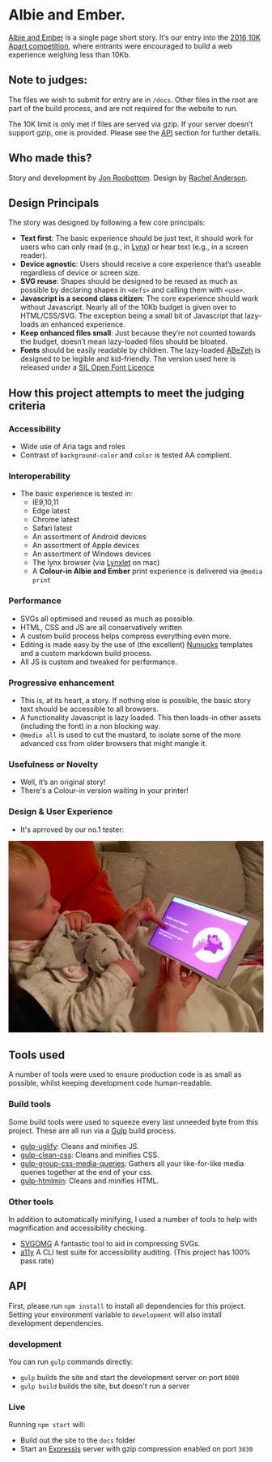 # Albie and Ember.
[Albie and Ember](https://roobottom.github.io/albie-and-ember/) is a single page short story. It’s our entry into the [2016 10K Apart competition](https://a-k-apart.com/), where entrants were encouraged to build a web experience weighing less than 10Kb.

## Note to judges:

The files we wish to submit for entry are in `/docs`. Other files in the root are part of the build process, and are not required for the website to run.

The 10K limit is only met if files are served via gzip. If your server doesn’t support gzip, one is provided. Please see the [API](#api) section for further details.

## Who made this?

Story and development by [Jon Roobottom](http://roobottom.com). Design by [Rachel Anderson](http://www.rachelandersondesign.me).  

## Design Principals
The story was designed by following a few core principals:

* **Text first**: The basic experience should be just text, it should work for users who can only read (e.g., in [Lynx](http://lynx.browser.org/)) or hear text (e.g., in a screen reader).
* **Device agnostic**: Users should receive a core experience that’s useable regardless of device or screen size.
* **SVG reuse**: Shapes should be designed to be reused as much as possible by declaring shapes in `<defs>` and calling them with `<use>`.
* **Javascript is a second class citizen**: The core experience should work without Javascript. Nearly all of the 10Kb budget is given over to HTML/CSS/SVG. The exception being a small bit of Javascript that lazy-loads an enhanced experience.
* **Keep enhanced files small**: Just because they’re not counted towards the budget, doesn’t mean lazy-loaded files should be bloated.
* **Fonts** should be easily readable by children. The lazy-loaded  [ABeZeh](https://carrois.com/typefaces/ABeZeh/) is designed to be legible and kid-friendly. The version used here is released under a [SIL Open Font Licence](https://www.fontsquirrel.com/license/abeezee)

## How this project attempts to meet the judging criteria

### Accessibility

* Wide use of Aria tags and roles
* Contrast of `background-color` and `color` is tested AA complient. 

### Interoperability

* The basic experience is tested in:
	* IE9,10,11
	* Edge latest
	* Chrome latest
	* Safari latest
	* An assortment of Android devices
	* An assortment of Apple devices
	* An assortment of Windows devices
	* The lynx browser (via [Lynxlet](http://habilis.net/lynxlet/) on mac)
	* A **Colour-in Albie and Ember** print experience is delivered via `@media print`


### Performance

* SVGs all optimised and reused as much as possible.
* HTML, CSS and JS are all conservatively written
* A custom build process helps compress everything even more.
* Editing is made easy by the use of (the excellent) [Nunjucks](https://mozilla.github.io/nunjucks/) templates and a custom markdown build process.
* All JS is custom and tweaked for performance.

### Progressive enhancement

* This is, at its heart, a story. If nothing else is possible, the basic story text should be accessible to all browsers.
* A functionality Javascript is lazy loaded. This then loads-in other assets (including the font) in a non blocking way.
* `@media all` is used to cut the mustard, to isolate some of the more advanced css from older browsers that might mangle it.

### Usefulness or Novelty

* Well, it’s an original story!
* There's a Colour-in version waiting in your printer!

### Design & User Experience

* It's aprroved by our no.1 tester:

![Ember, being read Albie and Ember](/__development/photos/IMG_1522.jpg)

## Tools used

A number of tools were used to ensure production code is as small as possible, whilst keeping development code human-readable.

### Build tools

Some build tools were used to squeeze every last unneeded byte from this project. These are all run via a [Gulp](http://gulpjs.com/) build process. 

* [gulp-uglify](https://github.com/terinjokes/gulp-uglify): Cleans and minifies JS.
* [gulp-clean-css](https://github.com/scniro/gulp-clean-css): Cleans and minifies CSS.
* [gulp-group-css-media-queries](https://github.com/avaly/gulp-group-css-media-queries): Gathers all your like-for-like media queries together at the end of your css.
* [gulp-htmlmin](https://github.com/jonschlinkert/gulp-htmlmin): Cleans and minifies HTML.

### Other tools

In addition to automatically minifying, I used a number of tools to help with magnification and accessibility checking.

* [SVGOMG](https://jakearchibald.github.io/svgomg/) A fantastic tool to aid in compressing SVGs.
* [a11y](https://addyosmani.com/a11y/) A CLI test suite for accessibility auditing. (This project has 100% pass rate)

## API

First, please run `npm install` to install all dependencies for this project. Setting your environment variable to `development` will also install development dependencies.

### development

You can run `gulp` commands directly:

* `gulp` builds the site and start the development server on port `8080`
* `gulp build` builds the site, but doesn't run a server


### Live

Running `npm start` will:

* Build out the site to the `docs` folder
* Start an [Expressjs](http://expressjs.com/) server with gzip compression enabled on port `3030`

